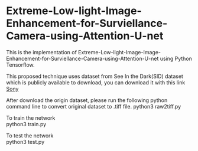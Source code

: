 # Extreme-Low-light-Image-Enhancement-for-Surviellance-Camera-using-Attention-U-net

This is the implementation of Extreme-Low-light-Image-Image-Enhancement-for-Surviellance-Camera-using-Attention-U-net using Python Tensorflow.

This proposed technique uses dataset from See In the Dark(SID) dataset which is publicly available to download, you can download it with this link <a href="https://storage.googleapis.com/isl-datasets/SID/Sony.zip" rel="nofollow">Sony</a>


After download the origin dataset, please run the following python command line to convert original dataset to .tiff file.
python3 raw2tiff.py 

To train the network 
<br/>python3 train.py 

To test the network 
<br/>python3 test.py 
